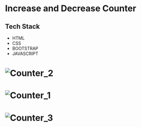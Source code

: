 
# Increase and Decrease Counter




## Tech Stack

- HTML
- CSS
- BOOTSTRAP
- JAVASCRIPT


# ![Counter_2](https://user-images.githubusercontent.com/111624220/201668966-26b8a18b-54ad-4879-a9e0-c98914899dc8.png)
# ![Counter_1](https://user-images.githubusercontent.com/111624220/201668980-ba844dcc-8d8f-4269-9a1b-7560553c37bf.png)
# ![Counter_3](https://user-images.githubusercontent.com/111624220/201668976-2de3e8d2-b13e-4ac3-897e-36c39ece1cad.png)

